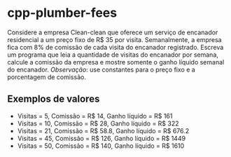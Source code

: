 # cpp-plumber-fees

Considere a empresa Clean-clean que oferece um serviço de encanador residencial a um preço fixo de R$ 35 por visita.
Semanalmente, a empresa fica com 8% de comissão de cada visita do encanador registrado.
Escreva um programa que leia a quantidade de visitas do encanador por semana, calcule a comissão da empresa e mostre somente o ganho líquido semanal do encanador.
*Observação*: use constantes para o preço fixo e a porcentagem de comissão.

## Exemplos de valores

* Visitas = 5, Comissão = R$ 14, Ganho líquido = R$ 161
* Visitas = 10, Comissão = R$ 28, Ganho líquido = R$ 322
* Visitas = 21, Comissão = R$ 58.8, Ganho líquido = R$ 676.2
* Visitas = 45, Comissão = R$ 126, Ganho líquido = R$ 1449
* Visitas = 50, Comissão = R$ 140, Ganho líquido = R$ 1610
